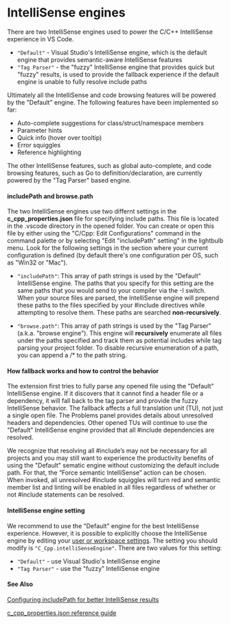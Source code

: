 # IntelliSense engines

There are two IntelliSense engines used to power the C/C++ IntelliSense experience in VS Code. 

* `"Default"` - Visual Studio's IntelliSense engine, which is the default engine that provides semantic-aware IntelliSense features
* `"Tag Parser"` - the "fuzzy" IntelliSense engine that provides quick but "fuzzy" results, is used to provide the fallback experience if the default engine is unable to fully resolve include paths

Ultimately all the IntelliSense and code browsing features will be powered by the "Default" engine. The following features have been implemented so far:

* Auto-complete suggestions for class/struct/namespace members
* Parameter hints
* Quick info (hover over tooltip)
* Error squiggles
* Reference highlighting

The other IntelliSense features, such as global auto-complete, and code browsing features, such as Go to definition/declaration, are currently powered by the "Tag Parser" based engine.

#### includePath and browse.path
The two IntelliSense engines use two differnt settings in the **c_cpp_properties.json** file for specifying include paths. This file is located in the .vscode directory in the opened folder. You can create or open this file by either using the "C/Cpp: Edit Configurations" command in the command palette or by selecting "Edit "includePath" setting" in the lightbulb menu. Look for the following settings in the section where your current configuration is defined (by default there's one configuration per OS, such as "Win32 or "Mac").

* `"includePath"`: This array of path strings is used by the "Default" IntelliSense engine. The paths that you specify for this setting are the same paths that you would send to your compiler via the -I switch. When your source files are parsed, the IntelliSense engine will prepend these paths to the files specified by your #include directives while attempting to resolve them. These paths are searched **non-recursively**.

* `"browse.path"`: This array of path strings is used by the "Tag Parser" (a.k.a. "browse engine"). This engine will **recursively** enumerate all files under the paths specified and track them as potential includes while tag parsing your project folder. To disable recursive enumeration of a path, you can append a /* to the path string.

#### How fallback works and how to control the behavior

The extension first tries to fully parse any opened file using the "Default" IntelliSense engine. If it discovers that it cannot find a header file or a dependency, it will fall back to the tag parser and provide the fuzzy IntelliSense behavior. The fallback affects a full translation unit (TU), not just a single open file. The Problems panel provides details about unresolved headers and dependencies. Other opened TUs will continue to use the "Default" IntelliSense engine provided that all #include dependencies are resolved. 

We recognize that resolving all #include’s may not be necessary for all projects and you may still want to experience the productivity benefits of using the "Default" sematic engine without customizing the default include path. For that, the “Force semantic IntelliSense” action can be chosen. When invoked, all unresolved #include squiggles will turn red and semantic member list and linting will be enabled in all files regardless of whether or not #include statements can be resolved.

#### IntelliSense engine setting
We recommend to use the "Default" engine for the best IntelliSense experience. However, it is possible to explicitly choose the IntelliSense engine by editing your [user or workspace settings](https://code.visualstudio.com/docs/getstarted/settings). The setting you should modify is `"C_Cpp.intelliSenseEngine"`. There are two values for this setting:

* `"Default"` - use Visual Studio's IntelliSense engine 
* `"Tag Parser"` - use the "fuzzy" IntelliSense engine

#### See Also
[Configuring includePath for better IntelliSense results](https://github.com/Microsoft/vscode-cpptools/blob/ronglu-edit/Documentation/Getting%20started.md)

[c_cpp_properties.json reference guide](https://github.com/Microsoft/vscode-cpptools/blob/ronglu-edit/Documentation/LanguageServer/c_cpp_properties.json.md)
